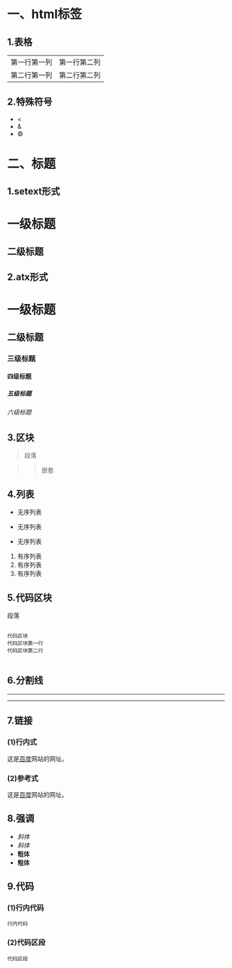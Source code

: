 # 一、html标签
## 1.表格

<table>
	<tr>
		<td>第一行第一列</td>
		<td>第一行第二列</td>
	</tr>
	<tr>
		<td>第二行第一列</td>
		<td>第二行第二列</td>
	</tr>
</table>

## 2.特殊符号

- &lt;
- &amp;
- &copy;

# 二、标题
## 1.setext形式


一级标题
=== 


二级标题
---


## 2.atx形式

# 一级标题
## 二级标题
### 三级标题
#### 四级标题
##### 五级标题
###### 六级标题

## 3.区块

>段落

>>嵌套

## 4.列表

* 无序列表
+ 无序列表
- 无序列表

1. 有序列表
2. 有序列表
3. 有序列表

## 5.代码区块

<p>段落</p>


<pre>
<code>
代码区块
代码区块第一行
代码区块第二行
</code>
</pre>



## 6.分割线

*** 
---

## 7.链接

### (1)行内式

这是[百度](http://www.baidu.com/ "百度")网站的网址。

### (2)参考式

这是[百度][href]网站的网址。

[href]:http://www.baidu.com/ "百度"

## 8.强调

- *斜体*
- _斜体_
- **粗体**
- __粗体__

## 9.代码

### (1)行内代码

`行内代码`

### (2)代码区段
```
代码区段
```
